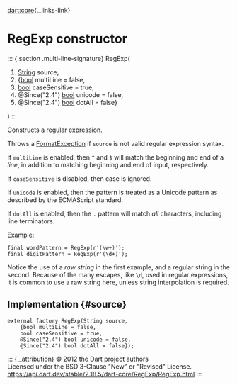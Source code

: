 [dart:core](../../dart-core/dart-core-library){._links-link}

RegExp constructor
==================

::: {.section .multi-line-signature}
RegExp(

1.  [String](../string-class) source,
2.  {[bool](../bool-class) multiLine = false,
3.  [bool](../bool-class) caseSensitive = true,
4.  \@Since(\"2.4\") [bool](../bool-class) unicode = false,
5.  \@Since(\"2.4\") [bool](../bool-class) dotAll = false}

)
:::

Constructs a regular expression.

Throws a [FormatException](../formatexception-class) if `source` is not
valid regular expression syntax.

If `multiLine` is enabled, then `^` and `$` will match the beginning and
end of a *line*, in addition to matching beginning and end of input,
respectively.

If `caseSensitive` is disabled, then case is ignored.

If `unicode` is enabled, then the pattern is treated as a Unicode
pattern as described by the ECMAScript standard.

If `dotAll` is enabled, then the `.` pattern will match *all*
characters, including line terminators.

Example:

``` {.language-dart data-language="dart"}
final wordPattern = RegExp(r'(\w+)');
final digitPattern = RegExp(r'(\d+)');
```

Notice the use of a *raw string* in the first example, and a regular
string in the second. Because of the many escapes, like `\d`, used in
regular expressions, it is common to use a raw string here, unless
string interpolation is required.

Implementation {#source}
--------------

``` {.language-dart data-language="dart"}
external factory RegExp(String source,
    {bool multiLine = false,
    bool caseSensitive = true,
    @Since("2.4") bool unicode = false,
    @Since("2.4") bool dotAll = false});
```

::: {._attribution}
© 2012 the Dart project authors\
Licensed under the BSD 3-Clause \"New\" or \"Revised\" License.\
<https://api.dart.dev/stable/2.18.5/dart-core/RegExp/RegExp.html>
:::
